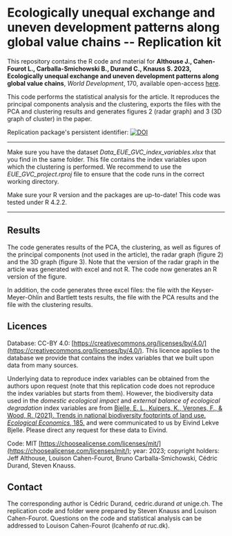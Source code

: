 # Ecologically unequal exchange and uneven development patterns along global value chains -- Replication kit

This repository contains the R code and material for __Althouse J., Cahen-Fourot L., Carballa-Smichowski B., Durand C., Knauss S. 2023, Ecologically unequal exchange and uneven development patterns along global value chains__, _World Development_, 170, available open-access [here](https://www.sciencedirect.com/science/article/pii/S0305750X23001262).

This code performs the statistical analysis for the article. It reproduces the principal components analysis and the clustering, exports the files with the PCA and clustering results and generates figures 2 (radar graph) and 3 (3D graph of cluster) in the paper.

Replication package's persistent identifier: [![DOI](https://zenodo.org/badge/646824605.svg)](https://zenodo.org/doi/10.5281/zenodo.10091588)

---
Make sure you have the dataset _Data_EUE_GVC_index_variables.xlsx_ that you find in the same folder. This file contains the index variables upon which the clustering is performed. We recommend to use the _EUE_GVC_project.rproj_ file to ensure that the code runs in the correct working directory.

Make sure your R version and the packages are up-to-date! This code was tested under R 4.2.2.

---

## Results

The code generates results of the PCA, the clustering, as well as figures of the principal components (not used in the article), the radar graph (figure 2) and the 3D graph (figure 3). Note that the version of the radar graph in the article was generated with excel and not R. The code now generates an R version of the figure.

In addition, the code generates three excel files: the file with the Keyser-Meyer-Ohlin and Bartlett tests results, the file with the PCA results and the file with the clustering results.

## Licences

Database: CC-BY 4.0: [https://creativecommons.org/licenses/by/4.0/](https://creativecommons.org/licenses/by/4.0/). This licence applies to the database we provide that contains the index variables that we built upon data from many sources. 

Underlying data to reproduce index variables can be obtained from the authors upon request (note that this replication code does not reproduce the index variables but starts from them). However, the biodiversity data used in the _domestic ecological impact_ and _external balance of ecological degradation_ index variables are from [Bjelle, E. L., Kuipers, K., Verones, F., & Wood, R. (2021). Trends in national biodiversity footprints of land use. _Ecological Economics_, 185.](https://doi.org/10.1016/j.ecolecon.2021.107059)
and were communicated to us by Eivind Lekve Bjelle. Please direct any request for these data to Eivind.

Code: MIT [https://choosealicense.com/licenses/mit/](https://choosealicense.com/licenses/mit/); year: 2023; copyright holders: Jeff Althouse, Louison Cahen-Fourot, Bruno Carballa-Smichowski, Cédric Durand, Steven Knauss.

## Contact
 
The corresponding author is Cédric Durand, cedric.durand _at_ unige.ch. The replication code and folder were prepared by Steven Knauss and Louison Cahen-Fourot. Questions on the code and statistical analysis can be addressed to Louison Cahen-Fourot (lcahenfo _at_ ruc.dk).
